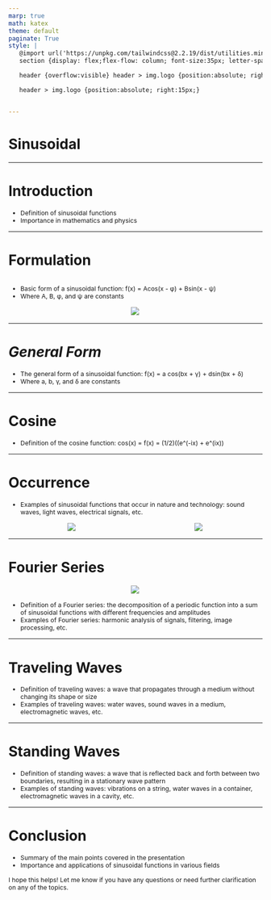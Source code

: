 ```yaml
---
marp: true
math: katex
theme: default
paginate: True
style: |
   @import url('https://unpkg.com/tailwindcss@2.2.19/dist/utilities.min.css');
   section {display: flex;flex-flow: column; font-size:35px; letter-spacing:1.4px;}

   header {overflow:visible} header > img.logo {position:absolute; right:15px;}

   header > img.logo {position:absolute; right:15px;}


---
```

<!-- backgroundColor: white -->
<!-- _class: lead -->

 # **Sinusoidal**

---
<style scoped>p,li {font-size:0.92em}</style>

 # Introduction

- Definition of sinusoidal functions
- Importance in mathematics and physics

---
<style scoped>p,li {font-size:0.88em}</style>

 # Formulation
<div style='flex:1 1 auto; min-height:0;' class="grid grid-cols-8 gap-4">
<div style='display:flex; flex-flow:column; min-height:0;' class="col-span-4">

- Basic form of a sinusoidal function: f(x) = Acos(x - φ) + Bsin(x - ψ)
- Where A, B, φ, and ψ are constants
</div>

<div style='display:flex; flex-flow:column; min-height:0;' class="col-span-4">

<div style="display: flex; flex: 1 1 auto; flex-flow: row; min-height: 0"><div style="display: flex; flex: 1 1 auto; justify-content: center;min-height:0;min-width:0; margin-bottom:0.1em;;margin-right:0.15em">
<img style='object-fit: contain; max-height:100%; max-width:100%; background-color: rgba(0,0,0,0);' src='https://upload.wikimedia.org/wikipedia/commons/2/25/Animated-mass-spring.gif'/>
</div>
</div>

</div>

</div>


---
<style scoped>p,li {font-size:0.92em}</style>

 # _General Form_
- The general form of a sinusoidal function: f(x) = a cos(bx + γ) + dsin(bx + δ)
- Where a, b, γ, and δ are constants


---
<style scoped>p,li {font-size:0.96em}</style>

 # Cosine

- Definition of the cosine function: cos(x) = f(x) = (1/2)((e^(-ix) + e^(ix))

---
<style scoped>p,li {font-size:0.88em}</style>

 # Occurrence
- Examples of sinusoidal functions that occur in nature and technology: sound waves, light waves, electrical signals, etc.
<div style="display: flex; flex: 1 1 auto; flex-flow: row; min-height: 0"><div style="display: flex; flex: 1 1 auto; justify-content: center;min-height:0;min-width:0; margin-bottom:0.1em;;margin-right:0.15em">
<img style='object-fit: contain; max-height:100%; max-width:100%; background-color: rgba(0,0,0,0);' src='https://upload.wikimedia.org/wikipedia/commons/thumb/a/a5/ComplexSinInATimeAxe.gif/400px-ComplexSinInATimeAxe.gif'/>
</div>
<div style="display: flex; flex: 1 1 auto; justify-content: center;min-height:0;min-width:0; margin-bottom:0.1em;;margin-right:0.15em">
<img style='object-fit: contain; max-height:100%; max-width:100%; background-color: rgba(0,0,0,0);' src='https://upload.wikimedia.org/wikipedia/commons/thumb/5/52/Helix_in_complex_plane.jpg/220px-Helix_in_complex_plane.jpg'/>
</div>
</div>


---
<style scoped>p,li {font-size:0.88em}</style>

 # Fourier Series
<div style="display: flex; flex: 1 1 auto; flex-flow: row; min-height: 0"><div style="display: flex; flex: 1 1 auto; justify-content: center;min-height:0;min-width:0; margin-bottom:0.1em;;margin-right:0.15em">
<img style='object-fit: contain; max-height:100%; max-width:100%; background-color: rgba(0,0,0,0);' src='https://upload.wikimedia.org/wikipedia/commons/thumb/7/77/Waveforms.svg/400px-Waveforms.svg.png'/>
</div>
</div>

- Definition of a Fourier series: the decomposition of a periodic function into a sum of sinusoidal functions with different frequencies and amplitudes
- Examples of Fourier series: harmonic analysis of signals, filtering, image processing, etc.

---
<style scoped>p,li {font-size:0.92em}</style>

 # Traveling Waves

- Definition of traveling waves: a wave that propagates through a medium without changing its shape or size
- Examples of traveling waves: water waves, sound waves in a medium, electromagnetic waves, etc.

---
<style scoped>p,li {font-size:0.92em}</style>

 # **Standing Waves**
- Definition of standing waves: a wave that is reflected back and forth between two boundaries, resulting in a stationary wave pattern
- Examples of standing waves: vibrations on a string, water waves in a container, electromagnetic waves in a cavity, etc.


---
<style scoped>p,li {font-size:0.88em}</style>

 # Conclusion
- Summary of the main points covered in the presentation
- Importance and applications of sinusoidal functions in various fields

I hope this helps! Let me know if you have any questions or need further clarification on any of the topics.
